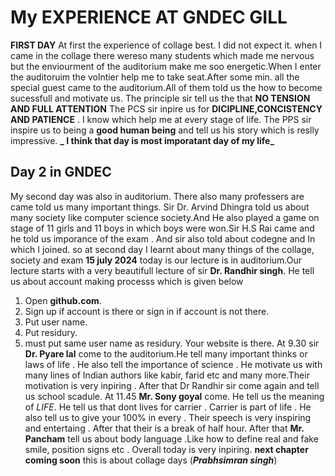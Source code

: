 # My EXPERIENCE AT GNDEC GILL
  **FIRST DAY**
  At first the experience of collage best. I did not expect it. when I came in the collage there wereso many students which made me nervous but the enviourment of the auditorium make me soo energetic.When I enter the auditoruim the volntier help me to take seat.After some min. all the special guest came to the auditorium.All of them told us the how to become sucessfull and motivate us. The principle sir tell us the that **NO TENSION AND FULL ATTENTION**
  The PCS sir inpire us for **DICIPLINE,CONCISTENCY AND PATIENCE** . I know which help me at every stage of life. The PPS sir inspire us to being a **good human being** and tell us his story which is reslly impressive.
  **_ I think that day is most imporatant day of my life_**
  ## Day 2 in GNDEC
  My second day was also in auditorium. There also many professers are came told us many important things. Sir Dr. Arvind Dhingra told us about many society like computer science society.And He also played a game on stage of 11 girls and 11 boys in which boys were won.Sir H.S Rai came and he told us imporance of the exam . And sir also told about codegne and In which I joined.
  so at second day I learnt about many things of the collage, society and exam
  **15 july 2024**
  today is our lecture is in auditorium.Our lecture starts with a very beautifull lecture of sir **Dr. Randhir singh**. He tell us about account making processs which is given below
1. Open **github.com**.
2. Sign up if account is there or sign in if account is not there.
3. Put user name.
4. Put residury.
5. must put same user name as residury.
   Your website is there.
    At 9.30 sir **Dr. Pyare lal** come to the auditorium.He tell many important thinks or laws of life . He also tell the importance of science . He motivate us with many lines of Indian authors like kabir, farid etc and many more.Their motivation is very inpiring .
   After that Dr Randhir sir come again and tell us school scadule.
   At 11.45 **Mr. Sony goyal** come. He tell us the meaning of _LIFE_. He tell us that dont lives for carrier . Carrier is part of life . He also tell us to give your 100% in every . Their speech is very inspiring and entertaing . After that their is a break of half hour.
   After that **Mr. Pancham** tell us about body language .Like how to define real and fake smile, position signs etc .
   Overall today is very inpiring.
   **next chapter coming soon**
  this is about collage days  (**_Prabhsimran singh_**)
  
  
